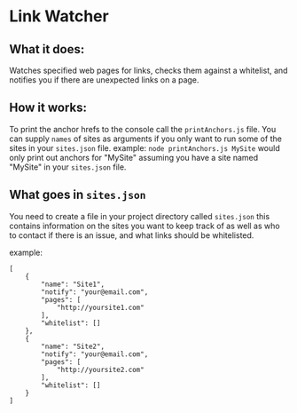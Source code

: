Link Watcher
============

What it does:
-------------

Watches specified web pages for links, checks them against a whitelist, and notifies you if there are unexpected links on a page.

How it works:
-------------

To print the anchor hrefs to the console call the `printAnchors.js` file. You can supply `names` of sites as arguments if you only want to run some of the sites in your `sites.json` file. example: `node printAnchors.js MySite` would only print out anchors for "MySite" assuming you have a site named "MySite" in your `sites.json` file.


What goes in `sites.json`
-------------------------

You need to create a file in your project directory called `sites.json` this contains information on the sites you want to keep track of as well as who to contact if there is an issue, and what links should be whitelisted.

example:
```
[
	{
		"name": "Site1",
		"notify": "your@email.com",
		"pages": [
			"http://yoursite1.com"
		],
		"whitelist": []
	},
	{
		"name": "Site2",
		"notify": "your@email.com",
		"pages": [
			"http://yoursite2.com"
		],
		"whitelist": []
	}
]
```